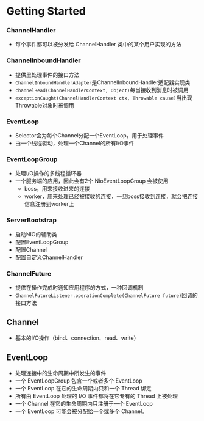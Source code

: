 # Getting Started

### ChannelHandler

* 每个事件都可以被分发给 ChannelHandler 类中的某个用户实现的方法

### ChannelInboundHandler

* 提供里处理事件的接口方法
* `ChannelInboundHandlerAdapter`是ChannelInboundHandler适配器实现类
* `channelRead(ChannelHandlerContext, Object)`每当接收到消息时被调用
* `exceptionCaught(ChannelHandlerContext ctx, Throwable cause)`当出现Throwable对象时被调用

### EventLoop

* Selector会为每个Channel分配一个EventLoop，用于处理事件
* 由一个线程驱动，处理一个Channel的所有I/O事件

### EventLoopGroup

* 处理I/O操作的多线程循环器
* 一个服务端的应用，因此会有2个 NioEventLoopGroup 会被使用
  * boss，用来接收进来的连接
  * worker，用来处理已经被接收的连接，一旦boss接收到连接，就会把连接信息注册到worker上

### ServerBootstrap

* 启动NIO的辅助类
* 配置EventLoopGroup
* 配置Channel
* 配置自定义ChannelHandler

### ChannelFuture

* 提供在操作完成时通知应用程序的方式，一种回调机制
* `ChannelFutureListener.operationComplete(ChannelFuture future)`回调的接口方法



## Channel

* 基本的I/O操作（bind、connection、read、write）

## EventLoop

* 处理连接中的生命周期中所发生的事件
* 一个 EventLoopGroup 包含一个或者多个 EventLoop
* 一个 EventLoop 在它的生命周期内只和一个 Thread 绑定
* 所有由 EventLoop 处理的 I/O 事件都将在它专有的 Thread 上被处理
* 一个 Channel 在它的生命周期内只注册于一个 EventLoop
* 一个 EventLoop 可能会被分配给一个或多个 Channel。
